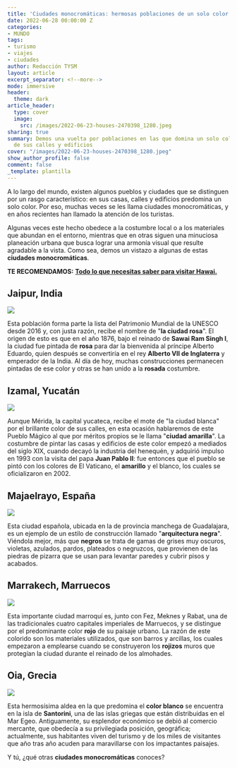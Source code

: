 ```yaml
---
title: 'Ciudades monocromáticas: hermosas poblaciones de un solo color'
date: 2022-06-28 00:00:00 Z
categories:
- MUNDO
tags:
- turismo
- viajes
- ciudades
author: Redacción TYSM
layout: article
excerpt_separator: <!--more-->
mode: immersive
header:
  theme: dark
article_header:
  type: cover
  image:
    src: /images/2022-06-23-houses-2470398_1280.jpeg
sharing: true
summary: Demos una vuelta por poblaciones en las que domina un solo color en el paisaje
  de sus calles y edificios
cover: "/images/2022-06-23-houses-2470398_1280.jpeg"
show_author_profile: false
comment: false
_template: plantilla
---
```







A lo largo del mundo, existen algunos pueblos y ciudades que se distinguen por un rasgo característico: en sus casas, calles y edificios predomina un solo color. Por eso, muchas veces se les llama ciudades monocromáticas, y en años recientes han llamado la atención de los turistas.

Algunas veces este hecho obedece a la costumbre local o a los materiales que abundan en el entorno, mientras que en otras siguen una minuciosa planeación urbana que busca lograr una armonía visual que resulte agradable a la vista. Como sea, demos un vistazo a algunas de estas **ciudades monocromáticas**.

**TE RECOMENDAMOS:** [**Todo lo que necesitas saber para visitar Hawai.**](https://blog.tonoysumariachi.com/mundo/2022/11/29/todo-lo-que-necesitas-saber-sobre-hawai.html)

## Jaipur, India

![](https://upload.wikimedia.org/wikipedia/commons/thumb/7/74/Pink_City%2C_Jaipur%2C_India_%2821003243120%29.jpg/1024px-Pink_City%2C_Jaipur%2C_India_%2821003243120%29.jpg)

Esta población forma parte la lista del Patrimonio Mundial de la UNESCO desde 2016 y, con justa razón, recibe el nombre de "**la ciudad rosa**". El origen de esto es que en el año 1876, bajo el reinado de **Sawai Ram Singh I**, la ciudad fue pintada de **rosa** para dar la bienvenida al príncipe Alberto Eduardo, quien después se convertiría en el rey **Alberto VII de Inglaterra** y emperador de la India. Al día de hoy, muchas construcciones permanecen pintadas de ese color y otras se han unido a la **rosada** costumbre.

## Izamal, Yucatán

![](https://upload.wikimedia.org/wikipedia/commons/thumb/f/fc/Izamal_collage.jpg/1015px-Izamal_collage.jpg)

Aunque Mérida, la capital yucateca, recibe el mote de "la ciudad blanca" por el brillante color de sus calles, en esta ocasión hablaremos de este Pueblo Mágico al que por méritos propios se le llama "**ciudad amarilla**". La costumbre de pintar las casas y edificios de este color empezó a mediados del siglo XIX, cuando decayó la industria del henequén, y adquirió impulso en 1993 con la visita del papa **Juan Pablo II**: fue entonces que el pueblo se pintó con los colores de El Vaticano, el **amarillo** y el blanco, los cuales se oficializaron en 2002.

## Majaelrayo, España

![](https://upload.wikimedia.org/wikipedia/commons/thumb/5/58/Arquitectura_negra_de_Majaelrayo02.JPG/1024px-Arquitectura_negra_de_Majaelrayo02.JPG)

Esta ciudad española, ubicada en la de provincia manchega de Guadalajara, es un ejemplo de un estilo de construcción llamado "**arquitectura negra**". Viéndola mejor, más que **negros** se trata de gamas de grises muy oscuros, violetas, azulados, pardos, plateados o negruzcos, que provienen de las piedras de pizarra que se usan para levantar paredes y cubrir pisos y acabados.

## Marrakech, Marruecos

![](https://upload.wikimedia.org/wikipedia/commons/thumb/2/2e/City_Walls%2C_Marrakech_%28363261710%29.jpg/1024px-City_Walls%2C_Marrakech_%28363261710%29.jpg)

Esta importante ciudad marroquí es, junto con Fez, Meknes y Rabat, una de las tradicionales cuatro capitales imperiales de Marruecos, y se distingue por el predominante color **rojo** de su paisaje urbano. La razón de este colorido son los materiales utilizados, que son barros y arcillas, los cuales empezaron a emplearse cuando se construyeron los **rojizos** muros que protegían la ciudad durante el reinado de los almohades.

## Oia, Grecia

![](https://upload.wikimedia.org/wikipedia/commons/thumb/4/48/Thira_%28Santorini%29_-_Ia-01.jpg/1024px-Thira_%28Santorini%29_-_Ia-01.jpg)

Esta hermosísima aldea en la que predomina el **color blanco** se encuentra en la isla de **Santorini**, una de las islas griegas que están distribuidas en el Mar Egeo. Antiguamente, su esplendor económico se debió al comercio mercante, que obedecía a su privilegiada posición, geográfica; actualmente, sus habitantes viven del turismo y de los miles de visitantes que año tras año acuden para maravillarse con los impactantes paisajes.

Y tú, ¿qué otras **ciudades monocromáticas** conoces?

